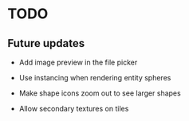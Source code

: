 # TODO

## Future updates

- Add image preview in the file picker

- Use instancing when rendering entity spheres

- Make shape icons zoom out to see larger shapes

- Allow secondary textures on tiles
